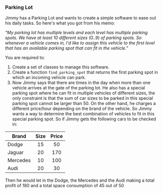 ### Parking Lot
Jimmy has a Parking Lot and wants to create a simple software to ease out his daily tasks. So here's what you got from his memo:

*"My parking lot has multiple levels and each level has multiple parking spots. We have at least 10 different sizes (0..9) of parking spots. So whenever a vehicle comes in, I'd like to assign this vehicle to the first level that has an available parking spot that can fit in the vehicle."*

You are required to:

1) Create a set of classes to manage this software.
2) Create a function `find_parking_spot` that returns the first parking spot in which an incoming vehicle can park.
3) Now Jimmy says that there are times in the day when more than one vehicle arrives at the gate of the parking lot. He also has a special parking spot where he can fit in multiple vehicles of different sizes, the only constraint is that the sum of car sizes to be parked in this special parking spot cannot be larger than 50. On the other hand, he charges a different price/hour depending on the brand of the vehicle. So Jimmy wants a way to determine the best combination of vehicles to fit in this special parking spot. 
So if Jimmy gets the following cars to be checked in:

 | Brand     |  Size | Price |
 | --------- |:-----:|:-----:| 
 | Dodge     |  15   | 50    |
 | Jaguar    |  20   | 170   |
 | Mercedes  |  10   | 100   |
 | Audi      |  20   | 30    |

Then he would let in the Dodge, the Mercedes and the Audi making a total profit of 180 and a total space consumption of 45 out of 50
